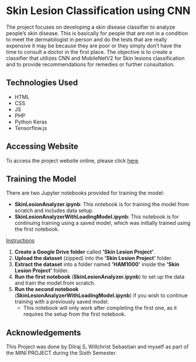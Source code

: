 # Skin Lesion Classification using CNN

The project focuses on developing a skin disease classifier to analyze people’s skin disease. This is basically for people that are not in a condition to meet the dermatologist in person and do the tests that are really expensive it may be because they are poor or they simply don’t have the time to consult a doctor in the first place. The objective is to create a classifier that utilizes CNN and MobileNetV2 for Skin lesions classification and to provide recommendations for remedies or further consultation.

## Technologies Used

- HTML
- CSS
- JS
- PHP
- Python Keras
- Tensorflow.js

## Accessing Website

To access the project website online, please click [here](http://fayezminiproject.atwebpages.com/index.php).

## Training the Model

There are two Jupyter notebooks provided for training the model:

- **SkinLesionAnalyzer.ipynb**: This notebook is for training the model from scratch and includes data setup.
- **SkinLesionAnalyzerWithLoadingModel.ipynb**: This notebook is for continuing training using a saved model, which was initially trained using the first notebook.

<u>Instructions</u>

1. **Create a Google Drive folder** called **'Skin Lesion Project'**.
2. **Upload the dataset** (zipped) into the **'Skin Lesion Project'** folder.
3. **Extract the dataset** into a folder named **'HAM1000'** inside the **'Skin Lesion Project'** folder.
4. **Run the first notebook** (**SkinLesionAnalyzer.ipynb**) to set up the data and train the model from scratch.
5. **Run the second notebook** (**SkinLesionAnalyzerWithLoadingModel.ipynb**) if you wish to continue training with a previously saved model.  
   - This notebook will only work after completing the first one, as it requires the setup from the first notebook.
## Acknowledgements

This Project was done by Dilraj S, Willchrist Sebastian and myself as part of the MINI PROJECT during the Sixth Semester.
